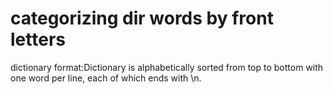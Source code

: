 # categorizing dir words by front letters

dictionary format:Dictionary is alphabetically sorted from top to bottom with one word per line, each of which ends with \n.
